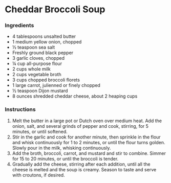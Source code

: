 # Cheddar Broccoli Soup 

### Ingredients 
- 4 tablespoons unsalted butter
- 1 medium yellow onion, chopped
- ½ teaspoon sea salt
- Freshly ground black pepper
- 3 garlic cloves, chopped
- ¼ cup all-purpose flour
- 2 cups whole milk
- 2 cups vegetable broth
- 3 cups chopped broccoli florets
- 1 large carrot, julienned or finely chopped
- ½ teaspoon Dijon mustard
- 8 ounces shredded cheddar cheese, about 2 heaping cups


### Instructions 
1. Melt the butter in a large pot or Dutch oven over medium heat. Add the onion, salt, and several grinds of pepper and cook, stirring, for 5 minutes, or until softened. 
2. Stir in the garlic and cook for another minute, then sprinkle in the flour and whisk continuously for 1 to 2 minutes, or until the flour turns golden. Slowly pour in the milk, whisking continuously.
3. Add the broth, broccoli, carrot, and mustard and stir to combine. Simmer for 15 to 20 minutes, or until the broccoli is tender.
4. Gradually add the cheese, stirring after each addition, until all the cheese is melted and the soup is creamy. Season to taste and serve with croutons, if desired.